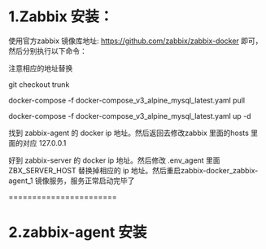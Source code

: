 # 1.Zabbix 安装：  
使用官方zabbix 镜像库地址: https://github.com/zabbix/zabbix-docker 即可，然后分别执行以下命令：   

注意相应的地址替换

git checkout trunk

docker-compose -f docker-compose_v3_alpine_mysql_latest.yaml pull

docker-compose -f docker-compose_v3_alpine_mysql_latest.yaml up -d

找到 zabbix-agent 的 docker  ip 地址。然后返回去修改zabbix 里面的hosts 里面的对应 127.0.0.1

好到 zabbix-server 的 docker ip 地址。然后修改 .env_agent 里面 ZBX_SERVER_HOST 替换掉相应的 ip 地址。然后重启zabbix-docker_zabbix-agent_1 镜像服务，服务正常启动完毕了

=======================
# 2.zabbix-agent 安装


